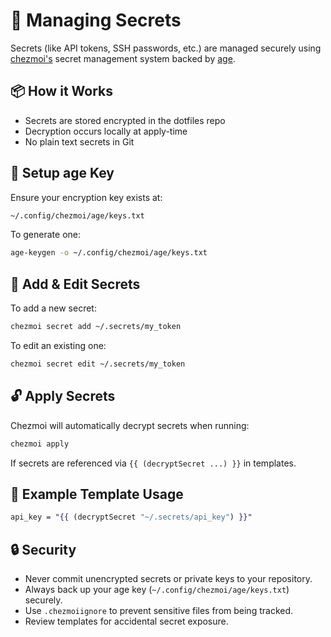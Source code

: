 # 🔐 Managing Secrets

Secrets (like API tokens, SSH passwords, etc.) are managed securely using [chezmoi's](https://www.chezmoi.io) secret management system backed by [age](https://age-encryption.org/).

## 📦 How it Works

- Secrets are stored encrypted in the dotfiles repo
- Decryption occurs locally at apply-time
- No plain text secrets in Git

## 🔑 Setup age Key

Ensure your encryption key exists at:
```bash
~/.config/chezmoi/age/keys.txt
```
To generate one:
```bash
age-keygen -o ~/.config/chezmoi/age/keys.txt
```

## 🧪 Add & Edit Secrets

To add a new secret:
```bash
chezmoi secret add ~/.secrets/my_token
```
To edit an existing one:
```bash
chezmoi secret edit ~/.secrets/my_token
```

## 🔓 Apply Secrets

Chezmoi will automatically decrypt secrets when running:
```bash
chezmoi apply
```
If secrets are referenced via `{{ (decryptSecret ...) }}` in templates.

## 🔐 Example Template Usage

```handlebars
api_key = "{{ (decryptSecret "~/.secrets/api_key") }}"
```

## 🔒 Security

- Never commit unencrypted secrets or private keys to your repository.
- Always back up your age key (`~/.config/chezmoi/age/keys.txt`) securely.
- Use `.chezmoiignore` to prevent sensitive files from being tracked.
- Review templates for accidental secret exposure.

